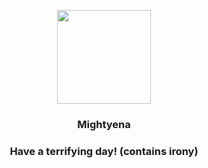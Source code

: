 <p align="center">
    <img src="https://raw.githubusercontent.com/PokeAPI/sprites/master/sprites/pokemon/262.png" width="150" height="150">
</p>
<h3 align="center"> <b>Mightyena</b></h3>
<h3 align="center">Have a terrifying day! (contains irony)</h3>
